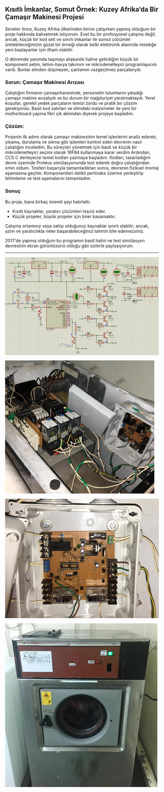 ## Kısıtlı İmkanlar, Somut Örnek: Kuzey Afrika’da Bir Çamaşır Makinesi Projesi


Seneler önce, Kuzey Afrika ülkerinden birine çalışırken yapmış olduğum bir proje hakkında bahsetmek istiyorum. 
Evet bu bir profosyonel çalışma değil; ancak, küçük bir kod seti ve sınırlı imkanlar ile somut çözümler üretebileceğimizin güzel bir örneği olarak belki elektronik alanında mesleğe yeni başlayanlar için ilham olabilir.

O dönemde yanımda taşımayı alışkanlık haline getirdiğim küçük bir komponent setim, lehim-havya takımım ve mikrodenetleyici programlayıcım vardı.
Bunlar elinden düşmeyen, çantamın vazgeçilmez parçalarıydı.

### Sorun: Çamaşır Makinesi Arızası
Çalıştığım firmanın çamaşırhanesinde,
personelin tulumlarını yıkadığı çamaşır makine arızalıydı ve bu durum bir mağduriyet yaratmaktaydı. 
Yerel koşullar, gerekli yedek parçaların temizi zordu ve pratik bir çözüm gerekiyordu.
Basit kod satırları ve elimdeki malzemeler ile yeni bir motherboard yapma fikri çık aklımdan diyerek projeye başladım.

### Çözüm:
Projenin ilk adımı olarak çamaşır makinesinin temel işlevlerini analiz ederek; yıkama, durulama ve sıkma gibi işlemleri kontrol eden devrenin nasıl çalıştığını inceledim.
Bu süreçleri yönetmek için basit ve küçük bir mikrodenetleyici seçimi olarak 16F84 kullanmaya karar verdim
Ardından, CCS C derleyecisi temel kodları yazmaya başladım. Kodları, tasarladığım devre üzerinde Proteus simülasyonunda test ederek doğru çalıştığından emin oldum. 
Testleri başarıyla tamamladıktan sonra, devrenin fiziksel montaj aşamasına geçtim. Komponentleri delikli pertinaks üzerine yerleştirip lehimleme ve test aşamalarını tamamladım.

### Sonuç
Bu proje, bana birkaç önemli şeyi hatırlattı:
- Kısıtlı kaynaklar, yaratıcı çözümleri teşviz eder.
- Küçük projeler, büyük projeler için birer basamaktır.

Çalışma ortamınız veya sahip olduğunuz kaynaklar sınırlı olabilir; ancak, azim ve yaratıcılıkla neler başarabileceğinizi tahmin bile edemezsiniz.

2017'de yapmış olduğum bu programın basit halini ve test simülasyon devresinin ekran görüntüsünü  olduğu gibi sizlerle paylaşıyorum.

---

![image](https://github.com/akay35/image/blob/main/isis.png)

![image](https://github.com/akay35/image/blob/main/3-c.png)

![image](https://github.com/akay35/image/blob/main/1-c.png)

![image](https://github.com/akay35/image/blob/main/2-c.png)


